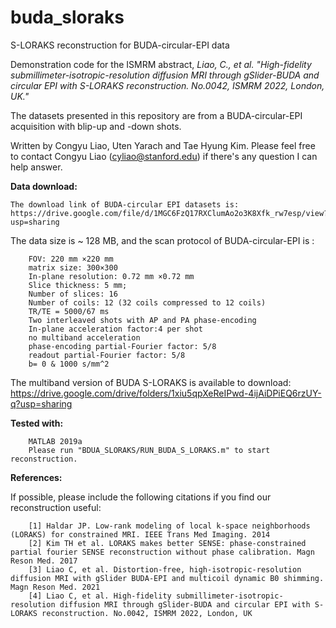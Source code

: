 # buda_sloraks
S-LORAKS reconstruction for BUDA-circular-EPI data

Demonstration code for the ISMRM abstract,  *Liao, C., et al. "High-fidelity submillimeter-isotropic-resolution diffusion MRI through gSlider-BUDA and circular EPI with S-LORAKS reconstruction. No.0042, ISMRM 2022, London, UK."*

The datasets presented in this repository are from a BUDA-circular-EPI acquisition with blip-up and -down shots. 

Written by Congyu Liao, Uten Yarach and Tae Hyung Kim. Please feel free to contact Congyu Liao (cyliao@stanford.edu) if there's any question I can help answer.

**Data download:**
```
The download link of BUDA-circular EPI datasets is: https://drive.google.com/file/d/1MGC6FzQ17RXClumAo2o3K8Xfk_rw7esp/view?usp=sharing
```
The data size is ~ 128 MB, and the scan protocol of BUDA-circular-EPI is :
```
    FOV: 220 mm ×220 mm
    matrix size: 300×300
    In-plane resolution: 0.72 mm ×0.72 mm
    Slice thickness: 5 mm; 
    Number of slices: 16
    Number of coils: 12 (32 coils compressed to 12 coils)
    TR/TE = 5000/67 ms
    Two interleaved shots with AP and PA phase-encoding
    In-plane acceleration factor:4 per shot
    no multiband acceleration
    phase-encoding partial-Fourier factor: 5/8
    readout partial-Fourier factor: 5/8
    b= 0 & 1000 s/mm^2
```
The multiband version of BUDA S-LORAKS is available to download: https://drive.google.com/drive/folders/1xiu5qpXeReIPwd-4ijAiDPiEQ6rzUY-q?usp=sharing

**Tested with:**
```
    MATLAB 2019a
    Please run "BDUA_SLORAKS/RUN_BUDA_S_LORAKS.m" to start reconstruction.
```
**References:**

If possible, please include the following citations if you find our reconstruction useful:	
``` 
    [1] Haldar JP. Low-rank modeling of local k-space neighborhoods (LORAKS) for constrained MRI. IEEE Trans Med Imaging. 2014
    [2] Kim TH et al. LORAKS makes better SENSE: phase‐constrained partial fourier SENSE reconstruction without phase calibration. Magn Reson Med. 2017
    [3] Liao C, et al. Distortion‐free, high‐isotropic‐resolution diffusion MRI with gSlider BUDA‐EPI and multicoil dynamic B0 shimming. Magn Reson Med. 2021 
    [4] Liao C, et al. High-fidelity submillimeter-isotropic-resolution diffusion MRI through gSlider-BUDA and circular EPI with S-LORAKS reconstruction. No.0042, ISMRM 2022, London, UK
```



